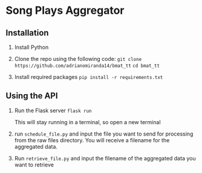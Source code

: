 # Song Plays Aggregator

## Installation

1. Install Python
2. Clone the repo using the following code:
    `git clone https://github.com/adrianomiranda14/bmat_tt`
    `cd bmat_tt`

3. Install required packages
`pip install -r requirements.txt`

## Using the API

1. Run the Flask server
`flask run`

    This will stay running in a terminal, so open a new terminal

2. run `schedule_file.py` and input the file you want to send for processing from the raw files directory. You will receive a filename for the aggregated data.

3. Run `retrieve_file.py` and input the filename of the aggregated data you want to retrieve
